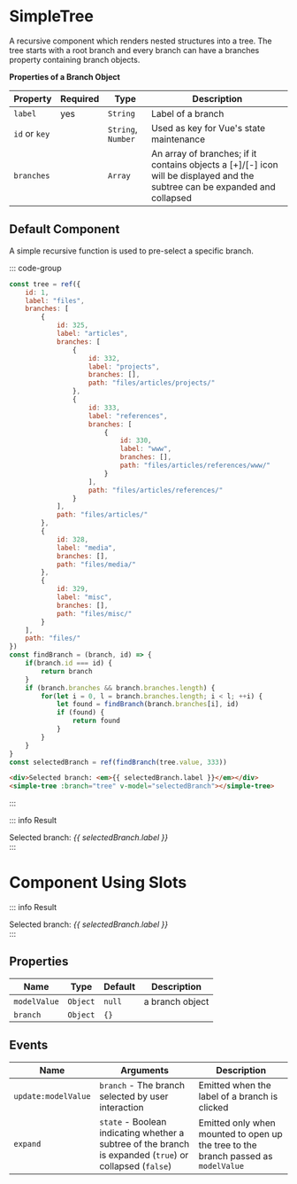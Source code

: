 <script setup>
    import SimpleTree from "../src/components/simple-tree.vue"
    import { computed, ref } from "vue"

    const tree = ref({
        id: 1,
        label: "files",
        branches: [
            {
                id: 325,
                label: "articles",
                branches: [
                    {
                        id: 332,
                        label: "projects",
                        branches: [],
                        path: "files/articles/projects/"
                    },
                    {
                        id: 333,
                        label: "references",
                        branches: [
                            {
                                id: 330,
                                label: "www",
                                branches: [],
                                path: "files/articles/references/www/"
                            }
                        ],
                        path: "files/articles/references/"
                    }
                ],
                path: "files/articles/"
            },
            {
                id: 328,
                label: "media",
                branches: [],
                path: "files/media/"
            },
            {
                id: 329,
                label: "misc",
                branches: [],
                path: "files/misc/"
            }
        ],
        path: "files/"
    })
    const findBranch = (branch, id) => {
        if(branch.id === id) {
            return branch
        }
        if (branch.branches && branch.branches.length) {
            for(let i = 0, l = branch.branches.length; i < l; ++i) {
                let found = findBranch(branch.branches[i], id) 
                if (found) {
                    return found
                }
            }
        }
    }
    const selectedBranch = ref(findBranch(tree.value, 333))
</script>

# SimpleTree

A recursive component which renders nested structures into a tree. The tree starts with a root branch and every branch can have a branches property containing branch objects.

**Properties of a Branch Object**

| Property           | Required | Type               | Description                                                                                                                 |
|--------------------|----------|--------------------|-----------------------------------------------------------------------------------------------------------------------------|
| `label`            | yes      | `String`           | Label of a branch                                                                                                           |
| `id` or `key`      |          | `String`, `Number` | Used as key for Vue's state maintenance                                                                                     |
| `branches`         |          | `Array`            | An array of branches; if it contains objects a [+]/[-] icon will be displayed and the subtree can be expanded and collapsed |


## Default Component
A simple recursive function is used to pre-select a specific branch.

::: code-group
```js
const tree = ref({
    id: 1,
    label: "files",
    branches: [
        {
            id: 325,
            label: "articles",
            branches: [
                {
                    id: 332,
                    label: "projects",
                    branches: [],
                    path: "files/articles/projects/"
                },
                {
                    id: 333,
                    label: "references",
                    branches: [
                        {
                            id: 330,
                            label: "www",
                            branches: [],
                            path: "files/articles/references/www/"
                        }
                    ],
                    path: "files/articles/references/"
                }
            ],
            path: "files/articles/"
        },
        {
            id: 328,
            label: "media",
            branches: [],
            path: "files/media/"
        },
        {
            id: 329,
            label: "misc",
            branches: [],
            path: "files/misc/"
        }
    ],
    path: "files/"
})
const findBranch = (branch, id) => {
    if(branch.id === id) {
        return branch
    }
    if (branch.branches && branch.branches.length) {
        for(let i = 0, l = branch.branches.length; i < l; ++i) {
            let found = findBranch(branch.branches[i], id)
            if (found) {
                return found
            }
        }
    }
}
const selectedBranch = ref(findBranch(tree.value, 333))
```
```html
<div>Selected branch: <em>{{ selectedBranch.label }}</em></div>
<simple-tree :branch="tree" v-model="selectedBranch"></simple-tree>
```
:::

::: info Result
<div>Selected branch: <em>{{ selectedBranch.label }}</em></div>
<simple-tree :branch="tree" v-model="selectedBranch" />
:::

# Component Using Slots

::: info Result
<div>Selected branch: <em>{{ selectedBranch.label }}</em></div>
<simple-tree :branch="tree" v-model="selectedBranch">
<template #toggle="slotProps"><span class="inline-block w-4 text-center text-lg">{{ slotProps.expanded ? '-' : '+' }}</span></template>
<template #label-selected="slotProps">
    <span class="uppercase font-bold">{{ slotProps.branch.label }}</span>
</template>
<template #label="slotProps">
    <em>{{ slotProps.branch.label }}</em>
</template>
</simple-tree>
:::

## Properties
| Name          | Type     | Default | Description     |
|---------------|----------|---------|-----------------|
| `modelValue`  | `Object` | `null`  | a branch object |
| `branch`      | `Object` | `{}`    |                 |

## Events
| Name                | Arguments                                                                                                | Description                                                                        |
|---------------------|----------------------------------------------------------------------------------------------------------|------------------------------------------------------------------------------------|
| `update:modelValue` | `branch` - The branch selected by user interaction                                                       | Emitted when the label of a branch is clicked                                      |
| `expand`            | `state` - Boolean indicating whether a subtree of the branch is expanded (`true`) or collapsed (`false`) | Emitted only when mounted to open up the tree to the branch passed as `modelValue` |
